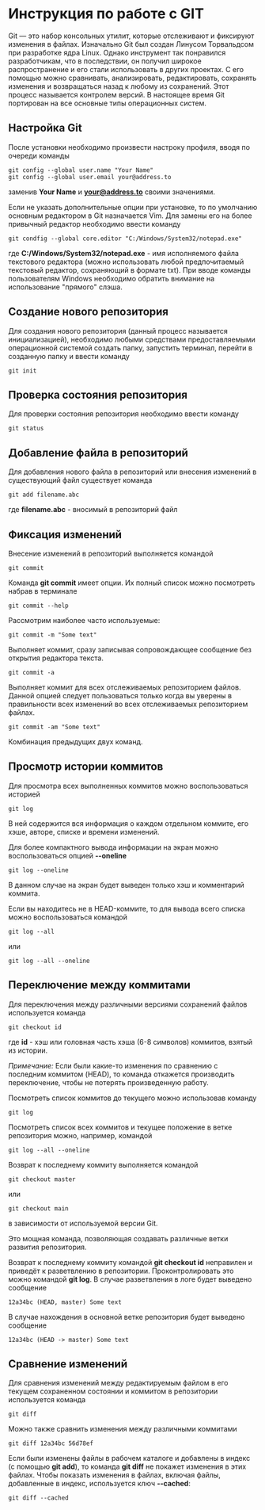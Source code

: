 # Инструкция по работе с GIT

Git — это набор консольных утилит, которые отслеживают и фиксируют изменения в файлах. Изначально Git был создан Линусом Торвальдсом при разработке ядра Linux. Однако инструмент так понравился разработчикам, что в последствии, он получил широкое распространение и его стали использовать в других проектах. С его помощью можно сравнивать, анализировать, редактировать, сохранять изменения и возвращаться назад к любому из сохранений. Этот процесс называется контролем версий. В настоящее время Git портирован на все основные типы операционных систем.

## Настройка Git

После установки необходимо произвести настроку профиля, вводя по очереди команды

    git config --global user.name "Your Name"
    git config --global user.email your@address.to

заменив **Your Name** и **your@address.to** своими значениями.

Если не указать дополнительные опции при установке, то по умолчанию основным редактором в Git назначается Vim. Для замены его на более привычный редактор необходимо ввести команду

    git condfig --global core.editor "C:/Windows/System32/notepad.exe"

где **C:/Windows/System32/notepad.exe** - имя исполняемого файла текстового редактора (можно использовать любой предпочитаемый текстовый редактор, сохраняющий в формате txt). При вводе команды пользователям Windows необходимо обратить внимание на использование "прямого" слэша.

## Создание нового репозитория

Для создания нового репозитория (данный процесс называется инициализацией), необходимо любыми средствами предоставляемыми операционной системой создать папку, запустить терминал, перейти в созданную папку и ввести команду

    git init

## Проверка состояния репозитория

Для проверки состояния репозитория необходимо ввести команду 

    git status

## Добавление файла в репозиторий

Для добавления нового файла в репозиторий или внесения изменений в существующий файл существует команда

    git add filename.abc

где **filename.abc** - вносимый в репозиторий файл

## Фиксация изменений

Внесение изменений в репозиторий выполняется командой

    git commit

Команда **git commit** имеет опции. Их полный список можно посмотреть набрав в терминале

    git commit --help

Рассмотрим наиболее часто используемые:

    git commit -m "Some text"

Выполняет коммит, сразу записывая сопровождающее сообщение без открытия редактора текста.

    git commit -a

Выполняет коммит для всех отслеживаемых репозиторием файлов. Данной опцией следует пользоваться только когда вы уверены в правильности всех изменений во всех отслеживаемых репозиторием файлах.

    git commit -am "Some text"

Комбинация предыдущих двух команд.

## Просмотр истории коммитов

Для просмотра всех выполненных коммитов можно воспользоваться историей

    git log

В ней содержится вся информация о каждом отдельном коммите, его хэше, авторе, списке и времени изменений.

Для более компактного вывода информации на экран можно воспользоваться опцией **--oneline**

    git log --oneline

В данном случае на экран будет выведен только хэш и комментарий коммита.

Если вы находитесь не в HEAD-коммите, то для вывода всего списка можно воспользоваться командой

    git log --all

или

    git log --all --oneline

## Переключение между коммитами

Для переключения между различными версиями сохранений файлов используется команда

    git checkout id

где **id** - хэш или головная часть хэша (6-8 символов) коммитов, взятый из истории.

*Примечание:* Если были какие-то изменения по сравнению с последним коммитом (HEAD), то команда откажется производить переключение, чтобы не потерять произведенную работу.

Посмотреть список коммитов до текущего можно использовав команду

    git log 

Посмотреть список всех коммитов и текущее положение в ветке репозитория можно, например, командой

    git log --all --oneline

Возврат к последнему коммиту выполняется командой 

    git checkout master

или 

    git checkout main

в зависимости от используемой версии Git.

Это мощная команда, позволяющая создавать различные ветки развития репозитория.

Возврат к последнему коммиту командой **git checkout id** неправилен и приведёт к разветвлению в репозитории. Проконтролировать это можно командой **git log**. В случае разветвления в логе будет выведено сообщение

    12a34bc (HEAD, master) Some text

В случае нахождения в основной ветке репозитория будет выведено сообщение

    12a34bc (HEAD -> master) Some text

## Сравнение изменений

Для сравнения изменений между редактируемым файлом в его текущем сохраненном состоянии и коммитом в репозитории используется команда 

    git diff

Можно также сравнить изменения между различными коммитами

    git diff 12a34bc 56d78ef

Если были изменены файлы в рабочем каталоге и добавлены в индекс (с помощью **git add**), то команда **git diff** не покажет изменения в этих файлах. Чтобы показать изменения в файлах, включая файлы, добавленные в индекс, используется ключ **--cached**:

    git diff --cached


